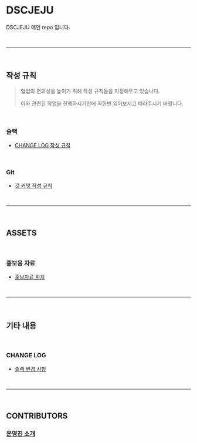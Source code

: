 # DSCJEJU
DSCJEJU 메인 repo 입니다.

<br/>

------

<br/>

## 작성 규칙

> 협업의 편의성을 높이기 위해 작성 규칙들을 지정해두고 있습니다.
>
> 이와 관련된 작업을 진행하시기전에 꼭한번 읽어보시고 따라주시기 바랍니다.

<br/>

### 슬랙

- [CHANGE LOG 작성 규칙](./RULES/SLACK/SLACK_CHANGES_WRITE_RULE.md)

<br/>

### Git

- [깃 커밋 작성 규칙](./RULES/GIT/COMMIT/COMMIT_RULE.md)

<br/>

------

<br/>

## ASSETS

<br/>

### 홍보용 자료

- [홍보자료 위치](./ASSETS/PUBLICIZE/)

<br/>

------

<br/>

## 기타 내용

<br/>

### CHANGE LOG

- [슬랙 변경 사항](./CHANGES/SLACK/CHANGES.md)

<br/>

------

<br/>

## CONTRIBUTORS

### [운영진 소개](./MEMBERS/WHOAMI/SUMMARY.md)

<br/>

#
